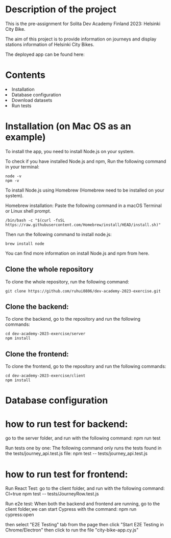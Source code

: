 # Description of the project

This is the pre-assignment for Solita Dev Academy Finland 2023: Helsinki City Bike.

The aim of this project is to provide information on journeys and display stations information of Helsinki City Bikes.

The deployed app can be found here:

# Contents

<li>Installation
<li>Database configuration
<li>Download datasets
<li>Run tests

# Installation (on Mac OS as an example)

To install the app, you need to install Node.js on your system.

To check if you have installed Node.js and npm, Run the following command in your terminal:

    node -v
    npm -v

To install Node.js using Homebrew (Homebrew need to be installed on your system).

Homebrew installation: Paste the following command in a macOS Terminal or Linux shell prompt.

    /bin/bash -c "$(curl -fsSL https://raw.githubusercontent.com/Homebrew/install/HEAD/install.sh)"

Then run the following command to install node.js:

    brew install node

You can find more information on install Node.js and npm from <a ref="https://docs.npmjs.com/downloading-and-installing-node-js-and-npm">here</a>.

## Clone the whole repository

To clone the whole repository, run the following command:

    git clone https://github.com/ruhui0806/dev-academy-2023-exercise.git

## Clone the backend:

To clone the backend, go to the repository and run the following commands:

    cd dev-academy-2023-exercise/server
    npm install

## Clone the frontend:

To clone the frontend, go to the repository and run the following commands:

    cd dev-academy-2023-exercise/client
    npm install

# Database configuration

# how to run test for backend:

go to the server folder, and run with the following command:
npm run test

Run tests one by one:
The following command only runs the tests found in the tests/journey_api.test.js file:
npm test -- tests/journey_api.test.js

# how to run test for frontend:

Run React Test: go to the client folder, and run with the following command:
CI=true npm test -- tests/JourneyRow.test.js

Run e2e test: When both the backend and frontend are running, go to the client folder,we can start Cypress with the command:
npm run cypress:open

then select "E2E Testing" tab from the page
then click "Start E2E Testing in Chrome/Electron"
then click to run the file "city-bike-app.cy.js"
